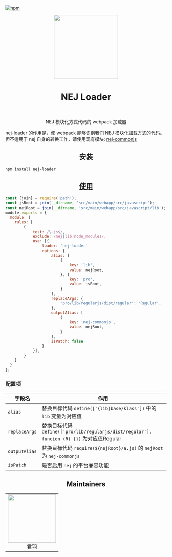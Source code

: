 [![npm][npm]][npm-url]

<div align="center">
  <!-- replace with accurate logo e.g from https://worldvectorlogo.com/ -->
  <a href="https://github.com/webpack/webpack">
    <img width="200" height="200" vspace="" hspace="25"
      src="https://cdn.rawgit.com/webpack/media/e7485eb2/logo/icon.svg">
  </a>
  <h1>NEJ Loader</h1>
  <p>NEJ 模块化方式代码的 webpack 加载器<p>
</div>

nej-loader 的作用是，使 webpack 能够识别我们 NEJ 模块化加载方式的代码。但不适用于 nej 自身的转换工作，请使用现有模块: [nej-commonjs](https://www.npmjs.com/package/nej-commonjs)

<h2 align="center">安装</h2>

```bash
npm install nej-loader
```

<h2 align="center"><a href="https://webpack.js.org/concepts/loaders">使用</a></h2>

```javascript
const {join} = require('path');
const jsRoot = join(__dirname, 'src/main/webapp/src/javascript');
const nejRoot = join(__dirname, 'src/main/webapp/src/javascript/lib');
module.exports = {
  module: {
    rules: [
        { 
            test: /\.js$/, 
            exclude: /nej|lib|node_modules/,
            use: [{
                loader: 'nej-loader'
                options: {
                    alias: [
                        {
                            key: 'lib',
                            value: nejRoot,
                        }, {
                            key: 'pro',
                            value: jsRoot,
                        }
                    ], 
                    replaceArgs: {
                        'pro/lib/regularjs/dist/regular': 'Regular',
                    },
                    outputAlias: [
                        {
                            key: 'nej-commonjs',
                            value: nejRoot,
                        }
                    ],
                    isPatch: false
                }
            }],
        }
    ]
  }
};
```

### 配置项

字段名 | 作用
------------|-------
`alias` | 替换目标代码 `define(['{lib}base/klass'])` 中的 `lib` 变量为对应值
`replaceArgs` | 替换目标代码 `define(['pro/lib/regularjs/dist/regular'], funcion (R) {})` 为对应值Regular
`outputAlias` | 替换目标代码 `require(${nejRoot}/a.js)` 的 `nejRoot` 为 `nej-commonjs`
`isPatch` | 是否启用 `nej` 的平台兼容功能


<h2 align="center">Maintainers</h2>

<table>
  <tbody>
    <tr>
      <td align="center">
        <img width="150" height="150"
        src="https://avatars2.githubusercontent.com/u/10825163?v=4&s=150">
        </br>
        <a href="https://github.com/Imhype">君羽</a>
      </td>
    </tr>
  <tbody>
</table>


[npm]: https://img.shields.io/npm/v/nej-loader.svg
[npm-url]: https://npmjs.com/package/nej-loader
